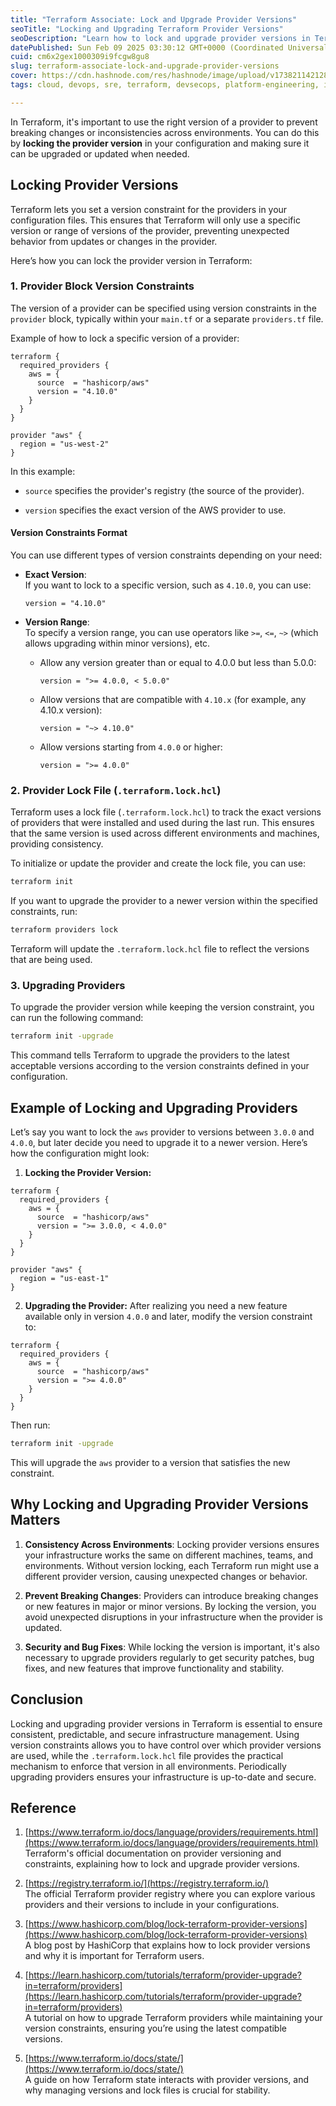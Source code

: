 ```yaml
---
title: "Terraform Associate: Lock and Upgrade Provider Versions"
seoTitle: "Locking and Upgrading Terraform Provider Versions"
seoDescription: "Learn how to lock and upgrade provider versions in Terraform to ensure consistency, prevent breaking changes, and maintain secure infrastructure"
datePublished: Sun Feb 09 2025 03:30:12 GMT+0000 (Coordinated Universal Time)
cuid: cm6x2gex1000309i9fcgw8gu8
slug: terraform-associate-lock-and-upgrade-provider-versions
cover: https://cdn.hashnode.com/res/hashnode/image/upload/v1738211421287/1a4abb34-4e85-426c-be99-b8bad17667b5.png
tags: cloud, devops, sre, terraform, devsecops, platform-engineering, iac-infrastructure-as-code, terraform-associate

---
```


In Terraform, it's important to use the right version of a provider to prevent breaking changes or inconsistencies across environments. You can do this by **locking the provider version** in your configuration and making sure it can be upgraded or updated when needed.

## Locking Provider Versions

Terraform lets you set a version constraint for the providers in your configuration files. This ensures that Terraform will only use a specific version or range of versions of the provider, preventing unexpected behavior from updates or changes in the provider.

Here’s how you can lock the provider version in Terraform:

### 1\. **Provider Block Version Constraints**

The version of a provider can be specified using version constraints in the `provider` block, typically within your `main.tf` or a separate `providers.tf` file.

Example of how to lock a specific version of a provider:

```plaintext
terraform {
  required_providers {
    aws = {
      source  = "hashicorp/aws"
      version = "4.10.0"
    }
  }
}

provider "aws" {
  region = "us-west-2"
}
```

In this example:

* `source` specifies the provider's registry (the source of the provider).
    
* `version` specifies the exact version of the AWS provider to use.
    

#### **Version Constraints Format**

You can use different types of version constraints depending on your need:

* **Exact Version**:  
    If you want to lock to a specific version, such as `4.10.0`, you can use:
    
    ```plaintext
    version = "4.10.0"
    ```
    
* **Version Range**:  
    To specify a version range, you can use operators like `>=`, `<=`, `~>` (which allows upgrading within minor versions), etc.
    
    * Allow any version greater than or equal to 4.0.0 but less than 5.0.0:
        
        ```plaintext
        version = ">= 4.0.0, < 5.0.0"
        ```
        
    * Allow versions that are compatible with `4.10.x` (for example, any 4.10.x version):
        
        ```plaintext
        version = "~> 4.10.0"
        ```
        
    * Allow versions starting from `4.0.0` or higher:
        
        ```plaintext
        version = ">= 4.0.0"
        ```
        

### 2\. **Provider Lock File (**`.terraform.lock.hcl`)

Terraform uses a lock file (`.terraform.lock.hcl`) to track the exact versions of providers that were installed and used during the last run. This ensures that the same version is used across different environments and machines, providing consistency.

To initialize or update the provider and create the lock file, you can use:

```bash
terraform init
```

If you want to upgrade the provider to a newer version within the specified constraints, run:

```bash
terraform providers lock
```

Terraform will update the `.terraform.lock.hcl` file to reflect the versions that are being used.

### 3\. **Upgrading Providers**

To upgrade the provider version while keeping the version constraint, you can run the following command:

```bash
terraform init -upgrade
```

This command tells Terraform to upgrade the providers to the latest acceptable versions according to the version constraints defined in your configuration.

## Example of Locking and Upgrading Providers

Let’s say you want to lock the `aws` provider to versions between `3.0.0` and `4.0.0`, but later decide you need to upgrade it to a newer version. Here’s how the configuration might look:

1. **Locking the Provider Version:**
    

```plaintext
terraform {
  required_providers {
    aws = {
      source  = "hashicorp/aws"
      version = ">= 3.0.0, < 4.0.0"
    }
  }
}

provider "aws" {
  region = "us-east-1"
}
```

2. **Upgrading the Provider:** After realizing you need a new feature available only in version `4.0.0` and later, modify the version constraint to:
    

```plaintext
terraform {
  required_providers {
    aws = {
      source  = "hashicorp/aws"
      version = ">= 4.0.0"
    }
  }
}
```

Then run:

```bash
terraform init -upgrade
```

This will upgrade the `aws` provider to a version that satisfies the new constraint.

## Why Locking and Upgrading Provider Versions Matters

1. **Consistency Across Environments**: Locking provider versions ensures your infrastructure works the same on different machines, teams, and environments. Without version locking, each Terraform run might use a different provider version, causing unexpected changes or behavior.
    
2. **Prevent Breaking Changes**: Providers can introduce breaking changes or new features in major or minor versions. By locking the version, you avoid unexpected disruptions in your infrastructure when the provider is updated.
    
3. **Security and Bug Fixes**: While locking the version is important, it's also necessary to upgrade providers regularly to get security patches, bug fixes, and new features that improve functionality and stability.
    

## Conclusion

Locking and upgrading provider versions in Terraform is essential to ensure consistent, predictable, and secure infrastructure management. Using version constraints allows you to have control over which provider versions are used, while the `.terraform.lock.hcl` file provides the practical mechanism to enforce that version in all environments. Periodically upgrading providers ensures your infrastructure is up-to-date and secure.

## Reference

1. [https://www.terraform.io/docs/language/providers/requirements.html](https://www.terraform.io/docs/language/providers/requirements.html)  
    Terraform's official documentation on provider versioning and constraints, explaining how to lock and upgrade provider versions.
    
2. [https://registry.terraform.io/](https://registry.terraform.io/)  
    The official Terraform provider registry where you can explore various providers and their versions to include in your configurations.
    
3. [https://www.hashicorp.com/blog/lock-terraform-provider-versions](https://www.hashicorp.com/blog/lock-terraform-provider-versions)  
    A blog post by HashiCorp that explains how to lock provider versions and why it is important for Terraform users.
    
4. [https://learn.hashicorp.com/tutorials/terraform/provider-upgrade?in=terraform/providers](https://learn.hashicorp.com/tutorials/terraform/provider-upgrade?in=terraform/providers)  
    A tutorial on how to upgrade Terraform providers while maintaining your version constraints, ensuring you’re using the latest compatible versions.
    
5. [https://www.terraform.io/docs/state/](https://www.terraform.io/docs/state/)  
    A guide on how Terraform state interacts with provider versions, and why managing versions and lock files is crucial for stability.